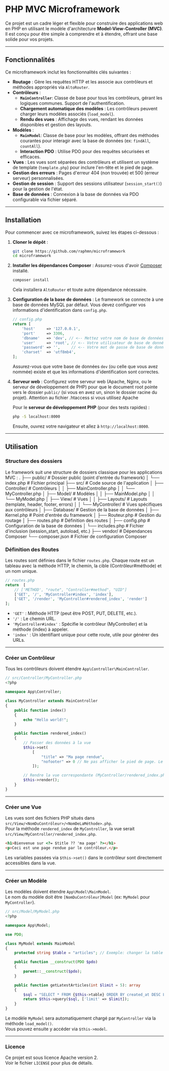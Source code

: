 # PHP MVC Microframework

Ce projet est un cadre léger et flexible pour construire des applications web en PHP en utilisant le modèle d'architecture **Model-View-Controller (MVC)**. Il est conçu pour être simple à comprendre et à étendre, offrant une base solide pour vos projets.

---

## Fonctionnalités

Ce microframework inclut les fonctionnalités clés suivantes :

* **Routage** : Gère les requêtes HTTP et les associe aux contrôleurs et méthodes appropriés via `AltoRouter`.
* **Contrôleurs** :
    * **`MainController`**: Classe de base pour tous les contrôleurs, gérant les logiques communes. Support de l'authentification.
    * **Chargement automatique des modèles** : Les contrôleurs peuvent charger leurs modèles associés (`load_model`).
    * **Rendu des vues** : Affichage des vues, rendant les données disponibles et gestion des layouts.
* **Modèles** :
    * **`MainModel`**: Classe de base pour les modèles, offrant des méthodes courantes pour interagir avec la base de données (ex: `findAll`, `countAll`).
    * **Interaction PDO** : Utilise PDO pour des requêtes sécurisées et efficaces.
* **Vues** : Les vues sont séparées des contrôleurs et utilisent un système de template (`template.php`) pour inclure l'en-tête et le pied de page.
* **Gestion des erreurs** : Pages d'erreur 404 (non trouvée) et 500 (erreur serveur) personnalisées.
* **Gestion de session** : Support des sessions utilisateur (`session_start()`) pour la gestion de l'état.
* **Base de données** : Connexion à la base de données via PDO configurable via fichier séparé.

---

## Installation

Pour commencer avec ce microframework, suivez les étapes ci-dessous :

1.  **Cloner le dépôt** :
    ```bash
    git clone https://github.com/raphmn/microframework
    cd microframework
    ```

2.  **Installer les dépendances Composer** :
    Assurez-vous d'avoir [Composer](https://getcomposer.org/) installé.
    ```bash
    composer install
    ```
    Cela installera `AltoRouter` et toute autre dépendance nécessaire.

3.  **Configuration de la base de données** :
    Le framework se connecte à une base de données MySQL par défaut. Vous devez configurer vos informations d'identification dans `config.php`.
    ```php
    // config.php
    return [
        'host'     => '127.0.0.1',
        'port'     => 3306,
        'dbname'   => 'dev', // <-- Mettez votre nom de base de données
        'user'     => 'root', // <-- Votre utilisateur de base de données
        'password' => '',     // <-- Votre mot de passe de base de données
        'charset'  => 'utf8mb4',
    ];
    ```
    Assurez-vous que votre base de données `dev` (ou celle que vous avez nommée) existe et que les informations d'identification sont correctes.

4.  **Serveur web** :
    Configurez votre serveur web (Apache, Nginx, ou le serveur de développement de PHP) pour que le document root pointe vers le dossier `public/` (si vous en avez un, sinon le dossier racine du projet).
    Attention au fichier .htaccess si vous utilisez Apache

    Pour le **serveur de développement PHP** (pour des tests rapides) :
    ```bash
    php -S localhost:8000
    ```
    Ensuite, ouvrez votre navigateur et allez à `http://localhost:8000`.

---

## Utilisation

### Structure des dossiers

Le framework suit une structure de dossiers classique pour les applications MVC :
.
├── public/              # Dossier public (point d'entrée du framework)
│   └── index.php        # Fichier principal
├── src/                 # Code source de l'application
│   ├── Controller/      # Contrôleurs
│   │   ├── MainController.php
│   │   └── MyController.php
│   ├── Model/           # Modèles
│   │   ├── MainModel.php
│   │   └── MyModel.php
│   ├── View/            # Vues
│   │   ├── Layouts/     # Layouts (template, header, footer, errors)
│   │   └── MyController/  # Vues spécifiques aux contrôleurs
│   ├── Database/        # Gestion de la base de données
│   ├── Kernel.php       # Point d'entrée du framework
│   ├── Routeur.php      # Gestion du routage
│   ├── routes.php       # Définition des routes
│   ├── config.php       # Configuration de la base de données
│   └── includes.php     # Fichier d'inclusion (session_start, autoload, etc.)
├── vendor/              # Dépendances Composer
└── composer.json        # Fichier de configuration Composer

### Définition des Routes

Les routes sont définies dans le fichier `routes.php`. Chaque route est un tableau avec la méthode HTTP, le chemin, la cible (Contrôleur#méthode) et un nom unique.

```php
// routes.php
return  [
    // ['METHOD', "route", "Controller#method", "UID"]  
    ['GET', '/', 'MyController#index', 'index'],
    ['GET', '/render', 'MyController#rendered_index', 'render'] 
];

```

- `'GET'` : Méthode HTTP (peut être POST, PUT, DELETE, etc.).
- `'/'` : Le chemin URL.
- `'MyController#index'` : Spécifie le contrôleur (MyController) et la méthode (index) à appeler.
- `'index'` : Un identifiant unique pour cette route, utile pour générer des URLs.

---

### Créer un Contrôleur

Tous les contrôleurs doivent étendre `App\Controller\MainController`.

```php
// src/Controller/MyController.php
<?php

namespace App\Controller;

class MyController extends MainController
{
    public function index()
    {
        echo "Hello world!";
    }

    public function rendered_index()
    {
        // Passer des données à la vue
        $this->set(
            [
                "title" => "Ma page rendue",
                "nofooter" => 0 // Ne pas afficher le pied de page. Le fait de déclarer la variable desactive le pied de page. fonctionne aussi pour header.
            ]);

        // Rendre la vue correspondante (MyController/rendered_index.php)
        $this->render();
    }
}
```

---

### Créer une Vue

Les vues sont des fichiers PHP situés dans `src/View/<NomDuContrôleur>/<NomDeLaMéthode>.php`.  
Pour la méthode `rendered_index` de `MyController`, la vue serait `src/View/MyController/rendered_index.php`.

```html
<h1>Bienvenue sur <?= $title ?? 'ma page' ?></h1>
<p>Ceci est une page rendue par le contrôleur.</p>
```

Les variables passées via `$this->set()` dans le contrôleur sont directement accessibles dans la vue.

---

### Créer un Modèle

Les modèles doivent étendre `App\Model\MainModel`.  
Le nom du modèle doit être `[NomDuContrôleur]Model` (ex: `MyModel` pour `MyController`).

```php
// src/Model/MyModel.php
<?php

namespace App\Model;

use PDO;

class MyModel extends MainModel
{
    protected string $table = "articles"; // Exemple: changer la table par défaut

    public function __construct(PDO $pdo)
    {
        parent::__construct($pdo);
    }

    public function getLatestArticles(int $limit = 5): array
    {
        $sql = "SELECT * FROM {$this->table} ORDER BY created_at DESC LIMIT :limit";
        return $this->query($sql, ['limit' => $limit]);
    }
}
```

Le modèle `MyModel` sera automatiquement chargé par `MyController` via la méthode `load_model()`.  
Vous pouvez ensuite y accéder via `$this->model`.

---


### Licence

Ce projet est sous licence Apache version 2.  
Voir le fichier `LICENSE` pour plus de détails.
